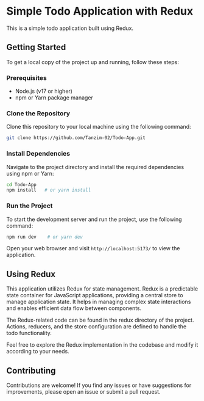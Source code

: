 
# Simple Todo Application with Redux

This is a simple todo application built using Redux.

## Getting Started

To get a local copy of the project up and running, follow these steps:

### Prerequisites

- Node.js (v17 or higher)
- npm or Yarn package manager

### Clone the Repository

Clone this repository to your local machine using the following command:

```bash
git clone https://github.com/Tanzim-02/Todo-App.git
```

### Install Dependencies

Navigate to the project directory and install the required dependencies using npm or Yarn:

```bash
cd Todo-App
npm install   # or yarn install
```

### Run the Project

To start the development server and run the project, use the following command:

```bash
npm run dev    # or yarn dev
```

Open your web browser and visit `http://localhost:5173/` to view the application.



## Using Redux
This application utilizes Redux for state management. Redux is a predictable state container for JavaScript applications, providing a central store to manage application state. It helps in managing complex state interactions and enables efficient data flow between components.

The Redux-related code can be found in the redux directory of the project. Actions, reducers, and the store configuration are defined to handle the todo functionality.

Feel free to explore the Redux implementation in the codebase and modify it according to your needs.

## Contributing

Contributions are welcome! If you find any issues or have suggestions for improvements, please open an issue or submit a pull request.
